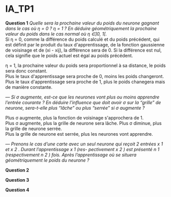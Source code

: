 # IA_TP1

**Question 1**
*Quelle sera la prochaine valeur du poids du neurone gagnant dans le cas où η = 0 ? η = 1 ? En déduire
 géométriquement la prochaine valeur du poids dans le cas normal où η ∈]0, 1[.*  
  Si η = 0, comme la différence du poids calculé et du poids précédent, qui est définit par le produit du taux d'apprentissage, de la fonction gaussienne de voisinage  et de (xi - xij),
  la différence sera de 0. Si la différence est nul, cela signifie que le poids actuel est égal au poids précédent.
  
  η = 1, la prochaine valeur du poids sera proportionnel à sa distance, le poids sera donc constant.  
  Plus le taux d'apprentissage sera proche de 0, moins les poids changeront. Plus le taux d'apprentissage sera proche de 1, plus le poids chanegera mais de manière constante.  
  
*— Si σ augmente, est-ce que les neurones vont plus ou moins apprendre l’entrée courante ? En déduire l’influence
 que doit avoir σ sur la “grille” de neurone, sera-t-elle plus “lâche” ou plus “serrée” si σ augmente ?*
   
 Plus σ augmente, plus la fonction de voisinage s'approchera de 1.  
 Plus σ augmente, plus la grille de neurone sera lâche. Plus σ diminue, plus la grille de neurone serrée.  
 Plus la grille de neurone est serrée, plus les neurones vont apprendre.

*— Prenons le cas d’une carte avec un seul neurone qui reçoit 2 entrées x 1 et x 2 . Durant l’apprentissage x 1 (res-
 pectivement x 2 ) est présenté n 1 (respectivement n 2 ) fois. Après l’apprentissage où se situera géométriquement
 le poids du neurone ?*  
 
   

**Question 2**  

**Question 3**  

**Question 4**  
